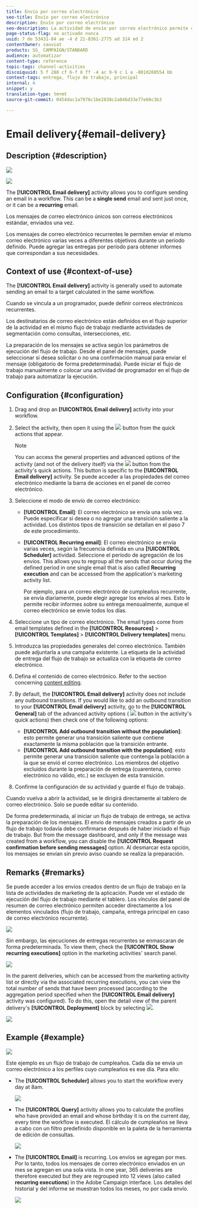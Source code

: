 ```yaml
---
title: Envío por correo electrónico
seo-title: Envío por correo electrónico
description: Envío por correo electrónico
seo-description: La actividad de envío por correo electrónico permite configurar el envío de un único correo electrónico o un correo electrónico recurrente en un flujo de trabajo.
page-status-flag: no activado nunca
uuid: 7 de 53431-84 ae -4 d 21-8361-2775 ad 314 ed 2
contentOwner: sauviat
products: SG_ CAMPAIGN/STANDARD
audience: automatizar
content-type: reference
topic-tags: channel-activities
discoiquuid: 5 f 288 cf 6-f 8 ff -4 ac 9-9 c 1 a -8010260554 bb
context-tags: entrega, flujo de trabajo, principal
internal: n
snippet: y
translation-type: tm+mt
source-git-commit: 0454dac1a7976c1be2838c2a846d33e77e60c3b3

---
```



# Email delivery{#email-delivery}

## Description {#description}

![](assets/email.png)

![](assets/recurrentemail.png)

The **[!UICONTROL Email delivery]** activity allows you to configure sending an email in a workflow. This can be a **single send** email and sent just once, or it can be a **recurring** email.

Los mensajes de correo electrónico únicos son correos electrónicos estándar, enviados una vez.

Los mensajes de correo electrónico recurrentes le permiten enviar el mismo correo electrónico varias veces a diferentes objetivos durante un período definido. Puede agregar las entregas por período para obtener informes que correspondan a sus necesidades.

## Context of use {#context-of-use}

The **[!UICONTROL Email delivery]** activity is generally used to automate sending an email to a target calculated in the same workflow.

Cuando se vincula a un programador, puede definir correos electrónicos recurrentes.

Los destinatarios de correo electrónico están definidos en el flujo superior de la actividad en el mismo flujo de trabajo mediante actividades de segmentación como consultas, intersecciones, etc.

La preparación de los mensajes se activa según los parámetros de ejecución del flujo de trabajo. Desde el panel de mensajes, puede seleccionar si desea solicitar o no una confirmación manual para enviar el mensaje (obligatorio de forma predeterminada). Puede iniciar el flujo de trabajo manualmente o colocar una actividad de programador en el flujo de trabajo para automatizar la ejecución.

## Configuration {#configuration}

1. Drag and drop an **[!UICONTROL Email delivery]** activity into your workflow.
1. Select the activity, then open it using the ![](assets/edit_darkgrey-24px.png) button from the quick actions that appear.

   >[!NOTE]
   >
   >You can access the general properties and advanced options of the activity (and not of the delivery itself) via the ![](assets/dlv_activity_params-24px.png) button from the activity's quick actions. This button is specific to the **[!UICONTROL Email delivery]** activity. Se puede acceder a las propiedades del correo electrónico mediante la barra de acciones en el panel de correo electrónico.

1. Seleccione el modo de envío de correo electrónico:

   * **[!UICONTROL Email]**: El correo electrónico se envía una sola vez. Puede especificar si desea o no agregar una transición saliente a la actividad. Los distintos tipos de transición se detallan en el paso 7 de este procedimiento.
   * **[!UICONTROL Recurring email]**: El correo electrónico se envía varias veces, según la frecuencia definida en una **[!UICONTROL Scheduler]** actividad. Seleccione el período de agregación de los envíos. This allows you to regroup all the sends that occur during the defined period in one single email that is also called **Recurring execution** and can be accessed from the application's marketing activity list.

      Por ejemplo, para un correo electrónico de cumpleaños recurrente, se envía diariamente, puede elegir agregar los envíos al mes. Esto le permite recibir informes sobre su entrega mensualmente, aunque el correo electrónico se envíe todos los días.

1. Seleccione un tipo de correo electrónico. The email types come from email templates defined in the **[!UICONTROL Resources]** &gt; **[!UICONTROL Templates]** &gt; **[!UICONTROL Delivery templates]** menu.
1. Introduzca las propiedades generales del correo electrónico. También puede adjuntarla a una campaña existente. La etiqueta de la actividad de entrega del flujo de trabajo se actualiza con la etiqueta de correo electrónico.
1. Defina el contenido de correo electrónico. Refer to the section concerning [content editing](../../designing/using/about-email-content-design.md).
1. By default, the **[!UICONTROL Email delivery]** activity does not include any outbound transitions. If you would like to add an outbound transition to your **[!UICONTROL Email delivery]** activity, go to the **[!UICONTROL General]** tab of the advanced activity options ( ![](assets/dlv_activity_params-24px.png) button in the activity's quick actions) then check one of the following options:

   * **[!UICONTROL Add outbound transition without the population]**: esto permite generar una transición saliente que contiene exactamente la misma población que la transición entrante.
   * **[!UICONTROL Add outbound transition with the population]**: esto permite generar una transición saliente que contenga la población a la que se envió el correo electrónico. Los miembros del objetivo excluidos durante la preparación de entrega (cuarentena, correo electrónico no válido, etc.) se excluyen de esta transición.

1. Confirme la configuración de su actividad y guarde el flujo de trabajo.

Cuando vuelva a abrir la actividad, se le dirigirá directamente al tablero de correo electrónico. Solo se puede editar su contenido.

De forma predeterminada, al iniciar un flujo de trabajo de entrega, se activa la preparación de los mensajes. El envío de mensajes creados a partir de un flujo de trabajo todavía debe confirmarse después de haber iniciado el flujo de trabajo. But from the message dashboard, and only if the message was created from a workflow, you can disable the **[!UICONTROL Request confirmation before sending messages]** option. Al desmarcar esta opción, los mensajes se envían sin previo aviso cuando se realiza la preparación.

## Remarks {#remarks}

Se puede acceder a los envíos creados dentro de un flujo de trabajo en la lista de actividades de marketing de la aplicación. Puede ver el estado de ejecución del flujo de trabajo mediante el tablero. Los vínculos del panel de resumen de correo electrónico permiten acceder directamente a los elementos vinculados (flujo de trabajo, campaña, entrega principal en caso de correo electrónico recurrente).

![](assets/wkf_display_recurrent_executions_2.png)

Sin embargo, las ejecuciones de entregas recurrentes se enmascaran de forma predeterminada. To view them, check the **[!UICONTROL Show recurring executions]** option in the marketing activities' search panel.

![](assets/wkf_display_recurrent_executions.png)

In the parent deliveries, which can be accessed from the marketing activity list or directly via the associated recurring executions, you can view the total number of sends that have been processed (according to the aggregation period specified when the **[!UICONTROL Email delivery]** activity was configured). To do this, open the detail view of the parent delivery's **[!UICONTROL Deployment]** block by selecting ![](assets/wkf_dlv_detail_button.png).

![](assets/wkf_display_recurrent_executions_3.png)

## Example {#example}

![](assets/wkf_delivery_example_1.png)

Este ejemplo es un flujo de trabajo de cumpleaños. Cada día se envía un correo electrónico a los perfiles cuyo cumpleaños es ese día. Para ello:

* The **[!UICONTROL Scheduler]** allows you to start the workflow every day at 8am.

   ![](assets/wkf_delivery_example_2.png)

* The **[!UICONTROL Query]** activity allows you to calculate the profiles who have provided an email and whose birthday it is on the current day, every time the workflow is executed. El cálculo de cumpleaños se lleva a cabo con un filtro predefinido disponible en la paleta de la herramienta de edición de consultas.

   ![](assets/wkf_delivery_example_3.png)

* The **[!UICONTROL Email]** is recurring. Los envíos se agregan por mes. Por lo tanto, todos los mensajes de correo electrónico enviados en un mes se agregan en una sola vista. In one year, 365 deliveries are therefore executed but they are regrouped into 12 views (also called **recurring executions**) in the Adobe Campaign interface. Los detalles del historial y del informe se muestran todos los meses, no por cada envío.

   ![](assets/wkf_delivery_example_4.png)

